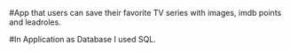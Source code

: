 #App that users can save their favorite TV series with images, imdb points and leadroles.

#In Application as Database I used SQL.
